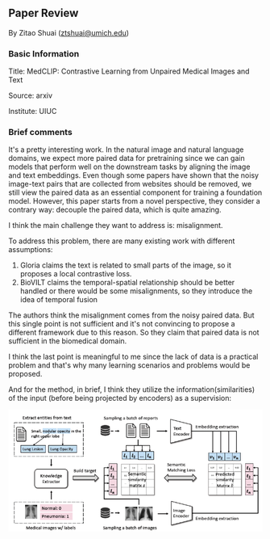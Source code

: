 ## Paper Review

By Zitao Shuai (ztshuai@umich.edu) 

### Basic Information

Title: MedCLIP: Contrastive Learning from Unpaired Medical Images and Text

Source: arxiv

Institute: UIUC

### Brief comments

It's a pretty interesting work. In the natural image and natural language domains, we expect more paired data for pretraining since we can gain models that perform well on the downstream tasks by aligning the image and text embeddings. Even though some papers have shown that the noisy image-text pairs that are collected from websites should be removed, we still view the paired data as an essential component for training a foundation model. However, this paper starts from a novel perspective, they consider a contrary way: decouple the paired data, which is quite amazing.

I think the main challenge they want to address is: misalignment.

To address this problem, there are many existing work with different assumptions:

1. Gloria claims the text is related to small parts of the image, so it proposes a local contrastive loss.
2. BioVILT claims the temporal-spatial relationship should be better handled or there would be some misalignments, so they introduce the idea of temporal fusion

The authors think the misalignment comes from the noisy paired data. But this single point is not sufficient and it's not convincing to propose a different framework due to this reason. So they claim that paired data is not sufficient in the biomedical domain.

I think the last point is meaningful to me since the lack of data is a practical problem and that's why many learning scenarios and problems would be proposed. 

And for the method, in brief, I think they utilize the information(similarities) of the input (before being projected by encoders) as a supervision:

![image-20231107125128201](asset/image-20231107125128201.png)
